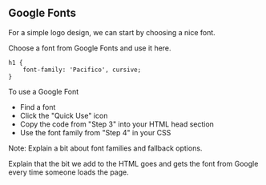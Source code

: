## Google Fonts

For a simple logo design, we can start by choosing a nice font.

Choose a font from Google Fonts and use it here.

	h1 {
		font-family: 'Pacifico', cursive;
	}

To use a Google Font

- Find a font
- Click the "Quick Use" icon
- Copy the code from "Step 3" into your HTML head section
- Use the font family from "Step 4" in your CSS

Note:
Explain a bit about font families and fallback options.

Explain that the bit we add to the HTML goes and gets the font from Google every time someone loads the page.